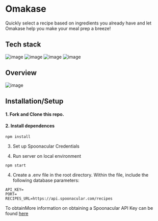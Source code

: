# Omakase
Quickly select a recipe based on ingredients you already have and let Omakase help you make your meal prep a breeze!

## Tech stack
![image](https://img.shields.io/badge/Express.js-000000?style=for-the-badge&logo=express&logoColor=white)
![image](https://img.shields.io/badge/Node.js-339933?style=for-the-badge&logo=nodedotjs&logoColor=white)
![image](https://img.shields.io/badge/React-20232A?style=for-the-badge&logo=react&logoColor=61DAFB)
![image](https://img.shields.io/badge/Material%20UI-007FFF?style=for-the-badge&logo=mui&logoColor=white)

## Overview
![image](/screenshots/omakasedemo.gif)

## Installation/Setup
#### 1. Fork and Clone this repo.

#### 2. Install dependences
```
npm install
```
3. Set up Spoonacular Credentials


3. Run server on local environment
```
npm start
```
4. Create a .env file in the root directory. Within the file, include the following database parameters:
```
API_KEY=
PORT=
RECIPES_URL=https://api.spoonacular.com/recipes
```
To obtainMore information on obtaining a Spoonacular API Key can be found [here]()
